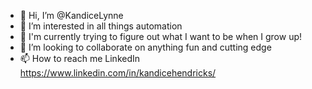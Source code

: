 - 👋 Hi, I’m @KandiceLynne
- 👀 I’m interested in all things automation
- 🌱 I'm currently trying to figure out what I want to be when I grow up!
- 💞️ I’m looking to collaborate on anything fun and cutting edge
- 📫 How to reach me LinkedIn https://www.linkedin.com/in/kandicehendricks/

<!---
KandiceLynne/KandiceLynne is a ✨ special ✨ repository because its `README.md` (this file) appears on your GitHub profile.
You can click the Preview link to take a look at your changes.
--->
